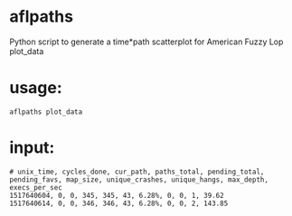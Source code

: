 # aflpaths
Python script to generate a time*path scatterplot for American Fuzzy Lop plot_data
# usage:
```
aflpaths plot_data
```
# input:
```
# unix_time, cycles_done, cur_path, paths_total, pending_total, pending_favs, map_size, unique_crashes, unique_hangs, max_depth, execs_per_sec
1517640604, 0, 0, 345, 345, 43, 6.28%, 0, 0, 1, 39.62
1517640614, 0, 0, 346, 346, 43, 6.28%, 0, 0, 2, 143.85
```
